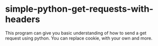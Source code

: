 # simple-python-get-requests-with-headers
This program can give you basic understanding of how to send a get request using python.
You can replace cookie, with your own and more.
